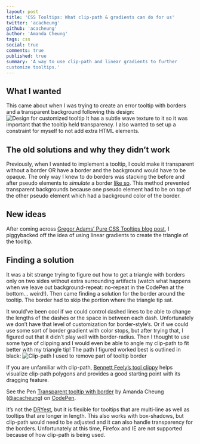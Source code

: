 ```yaml
---
layout: post
title: 'CSS Tooltips: What clip-path & gradients can do for us'
twitter: 'acacheung'
github: 'acacheung'
author: 'Amanda Cheung'
tags: css
social: true
comments: true
published: true
summary: 'A way to use clip-path and linear gradients to further
customize tooltips.'
---
```


## What I wanted

This came about when I was trying to create an error tooltip with borders and a transparent background following this design:
![Design for customized tooltip](https://i.imgur.com/baJdTwK.png)
It has a subtle wave texture to it so it was important that the
tooltip held transparency. I also wanted to set up a constraint for myself
to not add extra HTML elements.

## The old solutions and why they didn’t work

Previously, when I wanted to implement a tooltip, I could make it
transparent without a border OR have a border and the background would
have to be opaque. The only way I knew to do borders was stacking the before and after pseudo elements to <i>simulate</i> a border [like so](http://davidwalsh.name/css-tooltips). This method prevented transparent backgrounds because one pseudo
 element had to be on top of the other pseudo element which had a
 background color of the border.

## New ideas

After coming across [Gregor Adams’ Pure CSS Tooltips blog post](http://cssnerd.com/2012/01/08/pure-css-tooltips-transparent-border-box-shadow/), I piggybacked off the idea of using linear gradients to create the triangle of the tooltip.

## Finding a solution

It was a bit strange trying to figure out how to get a triangle with
borders only on two sides without extra surrounding
artifacts (watch what happens when we leave out background-repeat:
no-repeat in the CodePen at the bottom… weird!). Then came finding a
solution for the border around the tooltip. The border had to skip the
portion where the triangle tip sat.

It would’ve been cool if we could control dashed lines to be
able to change the lengths of the dashes or the space in between each
dash. Unfortunately we don’t have that level of customization for
border-style’s. Or if we could use some sort of border gradient with color stops,
but after trying that, I figured out that it didn’t play well with border-radius. Then I thought to use some type of clipping
and I would even be able to angle my clip-path to fit better with my triangle tip! The path I figured worked best is outlined in black:
![Clip-path I used to remove part of tooltip border](https://i.imgur.com/qNTsmqh.jpg)

If you are unfamiliar with clip-path, [Bennett Feely’s tool clippy](http://bennettfeely.com/clippy/) helps visualize clip-path polygons and provides a good starting point with its dragging feature.

<p data-height="780" data-theme-id="0" data-slug-hash="VLoEqa"
data-default-tab="result" data-user="acacheung" class='codepen'>See the
Pen <a href='http://codepen.io/acacheung/pen/VLoEqa/'>Transparent
tooltip with border</a> by Amanda Cheung (<a
href='http://codepen.io/acacheung'>@acacheung</a>) on <a
href='http://codepen.io'>CodePen</a>.</p>
<script async src="//assets.codepen.io/assets/embed/ei.js"></script>

It’s not the [DRYest](https://en.wikipedia.org/wiki/Don%27t_repeat_yourself), but it is flexible for tooltips that are multi-line as well
as tooltips that are longer in length. This also works with box-shadows, but clip-path would need to be adjusted and it can also handle transparency for the borders. Unfortunately at this time, Firefox and IE are not
supported because of how clip-path is being used.
